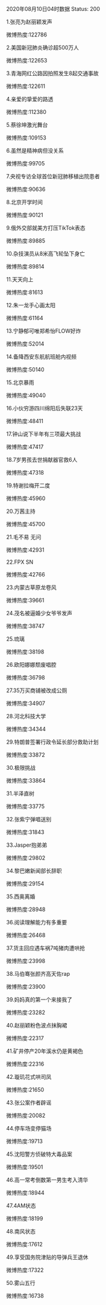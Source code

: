 2020年08月10日04时数据
Status: 200

1.张亮为赵丽颖发声

微博热度:122786

2.美国新冠肺炎确诊超500万人

微博热度:122653

3.青海网红公路因拍照发生8起交通事故

微博热度:122611

4.亲爱的挚爱的路透

微博热度:112380

5.蔡徐坤激光舞台

微博热度:109153

6.虽然是精神病但没关系

微博热度:99705

7.央视专访全球首位新冠肺移植出院患者

微博热度:90636

8.北京开学时间

微博热度:90121

9.俄外交部就美方打压TikTok表态

微博热度:89885

10.杂技演员从8米高飞轮坠下身亡

微博热度:89814

11.天天向上

微博热度:81613

12.朱一龙手心画太阳

微博热度:61164

13.宁静郁可唯郑希怡FLOW好炸

微博热度:52014

14.备降西安东航航班舱内视频

微博热度:50140

15.北京暴雨

微博热度:49040

16.小伙穷游四川绵阳后失联23天

微博热度:48411

17.钟山说下半年有三项最大挑战

微博热度:47417

18.7岁男孩去世捐献器官救6人

微博热度:47318

19.特谢拉梅开二度

微博热度:45960

20.万茜主持

微博热度:45700

21.毛不易 无问

微博热度:42931

22.FPX SN

微博热度:42766

23.内蒙古草原龙卷风

微博热度:39661

24.茂名被逼婚少女爷爷发声

微博热度:38747

25.琉璃

微博热度:38198

26.欧阳娜娜颓废唱腔

微博热度:36798

27.35万买商铺被改成公厕

微博热度:34907

28.河北科技大学

微博热度:34344

29.特朗普签署行政令延长部分救助计划

微博热度:33872

30.极限挑战

微博热度:33864

31.半泽直树

微博热度:33775

32.张紫宁弹唱送别

微博热度:31843

33.Jasper抱弟弟

微博热度:29802

34.黎巴嫩新闻部长辞职

微博热度:29154

35.西奥离婚

微博热度:28948

36.阅读理解能力有多重要

微博热度:26468

37.货主回应遇车祸7吨猪肉遭哄抢

微博热度:23998

38.马伯骞张颜齐高天佐rap

微博热度:23900

39.妈妈真的第一个来接我了

微博热度:23282

40.赵丽颖粉色波点抹胸裙

微博热度:22317

41.矿井停产20年溪水仍是黄褐色

微博热度:22316

42.璇玑花式哄司凤

微博热度:21650

43.张公案作者辟谣

微博热度:20082

44.停车场变停猫场

微博热度:19713

45.沈阳警方侦破特大毒品案

微博热度:19501

46.高一常考倒数第一男生考入清华

微博热度:18944

47.4AM状态

微博热度:18199

48.南风状态

微博热度:17612

49.享受国务院津贴的导弹兵王退休

微博热度:17322

50.雾山五行

微博热度:16738

